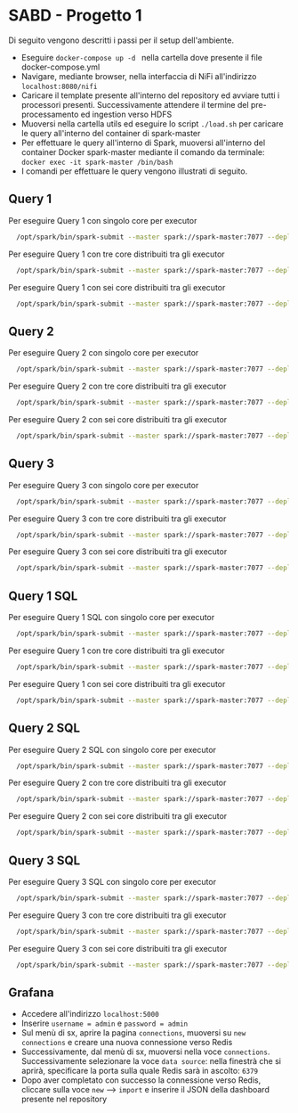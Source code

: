 # SABD - Progetto 1

Di seguito vengono descritti i passi per il setup dell'ambiente.

- Eseguire ```docker-compose up -d ``` nella cartella dove presente il file docker-compose.yml
- Navigare, mediante browser, nella interfaccia di NiFi all'indirizzo ```localhost:8080/nifi```
- Caricare il template presente all'interno del repository ed avviare tutti i processori presenti. Successivamente attendere il termine del pre-processamento ed ingestion verso HDFS
- Muoversi nella cartella utils ed eseguire lo script ```./load.sh``` per caricare le query all'interno del container di spark-master
- Per effettuare le query all'interno di Spark, muoversi all'interno del container Docker spark-master mediante il comando da terminale: ```docker exec -it spark-master /bin/bash```
- I comandi per effettuare le query vengono illustrati di seguito.


## Query 1

Per eseguire Query 1 con singolo core per executor 

```bash
  /opt/spark/bin/spark-submit --master spark://spark-master:7077 --deploy-mode client --total-executor-cores 1 --executor-memory 1G query1.py
```

Per eseguire Query 1 con tre core distribuiti tra gli executor 

```bash
  /opt/spark/bin/spark-submit --master spark://spark-master:7077 --deploy-mode client --total-executor-cores 3 --executor-memory 1G query1.py
```

Per eseguire Query 1 con sei core distribuiti tra gli executor 

```bash
  /opt/spark/bin/spark-submit --master spark://spark-master:7077 --deploy-mode client --total-executor-cores 6 --executor-memory 1G query1.py
```

## Query 2

Per eseguire Query 2 con singolo core per executor 

```bash
  /opt/spark/bin/spark-submit --master spark://spark-master:7077 --deploy-mode client --total-executor-cores 1 --executor-memory 1G query2.py
```

Per eseguire Query 2 con tre core distribuiti tra gli executor 

```bash
  /opt/spark/bin/spark-submit --master spark://spark-master:7077 --deploy-mode client --total-executor-cores 3 --executor-memory 1G query2.py
```

Per eseguire Query 2 con sei core distribuiti tra gli executor 

```bash
  /opt/spark/bin/spark-submit --master spark://spark-master:7077 --deploy-mode client --total-executor-cores 6 --executor-memory 1G query2.py
```

## Query 3

Per eseguire Query 3 con singolo core per executor 

```bash
  /opt/spark/bin/spark-submit --master spark://spark-master:7077 --deploy-mode client --total-executor-cores 1 --executor-memory 1G query3.py
```

Per eseguire Query 3 con tre core distribuiti tra gli executor 

```bash
  /opt/spark/bin/spark-submit --master spark://spark-master:7077 --deploy-mode client --total-executor-cores 3 --executor-memory 1G query3.py
```

Per eseguire Query 3 con sei core distribuiti tra gli executor 

```bash
  /opt/spark/bin/spark-submit --master spark://spark-master:7077 --deploy-mode client --total-executor-cores 6 --executor-memory 1G query3.py
```


## Query 1 SQL

Per eseguire Query 1 SQL con singolo core per executor 

```bash
  /opt/spark/bin/spark-submit --master spark://spark-master:7077 --deploy-mode client --total-executor-cores 1 --executor-memory 1G query1SQL.py
```

Per eseguire Query 1 con tre core distribuiti tra gli executor 

```bash
  /opt/spark/bin/spark-submit --master spark://spark-master:7077 --deploy-mode client --total-executor-cores 3 --executor-memory 1G query1SQL.py
```

Per eseguire Query 1 con sei core distribuiti tra gli executor 

```bash
  /opt/spark/bin/spark-submit --master spark://spark-master:7077 --deploy-mode client --total-executor-cores 6 --executor-memory 1G query1SQL.py
```

## Query 2 SQL

Per eseguire Query 2 SQL con singolo core per executor 

```bash
  /opt/spark/bin/spark-submit --master spark://spark-master:7077 --deploy-mode client --total-executor-cores 1 --executor-memory 1G query2SQL.py
```

Per eseguire Query 2 con tre core distribuiti tra gli executor 

```bash
  /opt/spark/bin/spark-submit --master spark://spark-master:7077 --deploy-mode client --total-executor-cores 3 --executor-memory 1G query2SQL.py
```

Per eseguire Query 2 con sei core distribuiti tra gli executor 

```bash
  /opt/spark/bin/spark-submit --master spark://spark-master:7077 --deploy-mode client --total-executor-cores 6 --executor-memory 1G query2SQL.py
```

## Query 3 SQL

Per eseguire Query 3 SQL con singolo core per executor 

```bash
  /opt/spark/bin/spark-submit --master spark://spark-master:7077 --deploy-mode client --total-executor-cores 1 --executor-memory 1G query3SQL.py
```

Per eseguire Query 3 con tre core distribuiti tra gli executor 

```bash
  /opt/spark/bin/spark-submit --master spark://spark-master:7077 --deploy-mode client --total-executor-cores 3 --executor-memory 1G query3SQL.py
```

Per eseguire Query 3 con sei core distribuiti tra gli executor 

```bash
  /opt/spark/bin/spark-submit --master spark://spark-master:7077 --deploy-mode client --total-executor-cores 6 --executor-memory 1G query3SQL.py
```

## Grafana
- Accedere all'indirizzo ```localhost:5000```
- Inserire ```username = admin``` e ```password = admin```
- Sul menù di sx, aprire la pagina ```connections```, muoversi su ```new connections``` e creare una nuova connessione verso Redis
- Successivamente, dal menù di sx, muoversi nella voce ```connections```. Successivamente selezionare la voce ```data source```: nella finestrà che si aprirà, specificare la porta sulla quale Redis sarà in ascolto: ```6379```
- Dopo aver completato con successo la connessione verso Redis, cliccare sulla voce ```new``` --> ```import``` e inserire il JSON della dashboard presente nel repository

